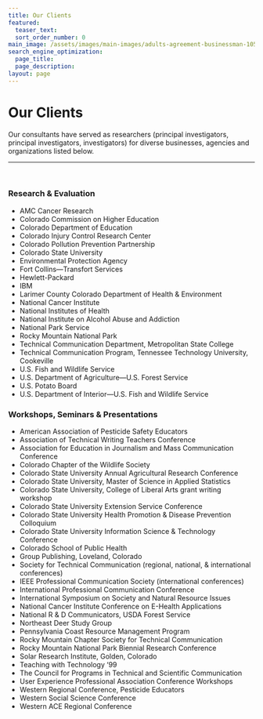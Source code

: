 ```yaml
---
title: Our Clients
featured:
  teaser_text: 
  sort_order_number: 0
main_image: /assets/images/main-images/adults-agreement-businessman-1056553_Our_clients.jpg
search_engine_optimization:
  page_title:
  page_description:
layout: page
---
```


# Our Clients

Our consultants have served as researchers (principal investigators, principal investigators, investigators) for diverse businesses, agencies and organizations listed below.

---

&nbsp;

### Research & Evaluation

* AMC Cancer Research&nbsp;
* Colorado Commission on Higher Education
* Colorado Department of Education&nbsp;
* Colorado Injury Control Research Center
* Colorado Pollution Prevention Partnership
* Colorado State University&nbsp;
* Environmental Protection Agency&nbsp;
* Fort Collins—Transfort Services&nbsp;
* Hewlett-Packard&nbsp;
* IBM&nbsp;
* Larimer County Colorado Department of Health & Environment&nbsp;
* National Cancer Institute
* National Institutes of Health&nbsp;
* National Institute on Alcohol Abuse and Addiction&nbsp;
* National Park Service&nbsp;
* Rocky Mountain National Park&nbsp;
* Technical Communication Department, Metropolitan State College
* Technical Communication Program, Tennessee Technology University, Cookeville
* U.S. Fish and Wildlife Service
* U.S. Department of Agriculture—U.S. Forest Service&nbsp;
* U.S. Potato Board&nbsp;
* U.S. Department of Interior—U.S. Fish and Wildlife Service

### Workshops, Seminars & Presentations

* American Association of Pesticide Safety Educators
* Association of Technical Writing Teachers Conference
* Association for Education in Journalism and Mass Communication Conference&nbsp;
* Colorado Chapter of the Wildlife Society
* Colorado State University Annual Agricultural Research Conference
* Colorado State University, Master of Science in Applied Statistics
* Colorado State University, College of Liberal Arts grant writing workshop
* Colorado State University Extension Service Conference
* Colorado State University Health Promotion & Disease Prevention Colloquium&nbsp;
* Colorado State University Information Science & Technology Conference
* Colorado School of Public Health
* Group Publishing, Loveland, Colorado
* Society for Technical Communication (regional, national, & international conferences)
* IEEE Professional Communication Society (international conferences)
* International Professional Communication Conference
* International Symposium on Society and Natural Resource Issues
* National Cancer Institute Conference on E-Health Applications
* National R & D Communicators, USDA Forest Service
* Northeast Deer Study Group
* Pennsylvania Coast Resource Management Program
* Rocky Mountain Chapter Society for Technical Communication
* Rocky Mountain National Park Biennial Research Conference
* Solar Research Institute, Golden, Colorado
* Teaching with Technology ‘99
* The Council for Programs in Technical and Scientific Communication
* User Experience Professional Association Conference Workshops
* Western Regional Conference, Pesticide Educators&nbsp;
* Western Social Science Conference
* Western ACE Regional Conference